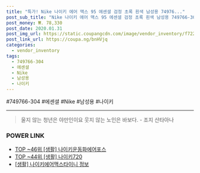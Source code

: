 ```yaml
--- 
title: "특가! Nike 나이키 에어 맥스 95 에센셜 검정 초록 흰색 남성용 74976..." 
post_sub_title: "Nike 나이키 에어 맥스 95 에센셜 검정 초록 흰색 남성용 749766-304" 
post_money: ₩. 78,330 
post_date: 2020.01.31 
post_img_url: https://static.coupangcdn.com/image/vendor_inventory/f722/05f1ac40749428fd1e5b416a5e98b74da5e06cceb22c0115aedf0fa9c15a.jpg 
post_link_url: https://coupa.ng/bnHVjq 
categories: 
  - vendor_inventory 
tags: 
  - 749766-304 
  - 에센셜 
  - Nike 
  - 남성용 
  - 나이키 
--- 
```

  #749766-304 #에센셜 #Nike #남성용 #나이키 
<hr> 

> 울지 않는 청년은 야만인이요 웃지 않는 노인은 바보다. - 조지 산타아나 


### POWER LINK

* <a href="https://blog.naver.com/an0733/221790805612" target="_blank"> TOP ~46위 [생활] 나이키운동화에어포스</a>
* <a href="https://blog.naver.com/fasyy4321/221783993306" target="_blank"> TOP ~44위 [생활] 나이키720</a>
* <a href="https://blog.naver.com/fasyy4321/221759944320" target="_blank"> [생활] 나이키에어맥스타이니 정보 </a>
